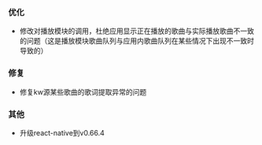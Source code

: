### 优化

- 修改对播放模块的调用，杜绝应用显示正在播放的歌曲与实际播放歌曲不一致的问题（这是播放模块歌曲队列与应用内歌曲队列在某些情况下出现不一致时导致的）

### 修复

- 修复kw源某些歌曲的歌词提取异常的问题

### 其他

- 升级react-native到v0.66.4

